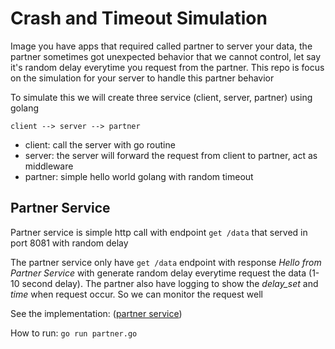 # Crash and Timeout Simulation

Image you have apps that required called partner to server your data, the partner sometimes got unexpected behavior that we cannot control,
let say it's random delay everytime you request from the partner.
This repo is focus on the simulation for your server to handle this partner behavior

To simulate this we will create three service (client, server, partner) using golang

```
client --> server --> partner
```

- client: call the server with go routine
- server: the server will forward the request from client to partner, act as middleware
- partner: simple hello world golang with random timeout

## Partner Service
Partner service is simple http call with endpoint `get /data` that served in port 8081 with random delay

The partner service only have `get /data` endpoint with response _Hello from Partner Service_
with generate random delay everytime request the data (1-10 second delay).
The partner also have logging to show the _delay_set_ and _time_ when request occur. So we can monitor the request well

See the implementation: ([partner service](https://github.com/ibrohhm/crash_and_timeout_simulation/blob/master/partner/partner.go))

How to run: `go run partner.go`
